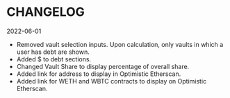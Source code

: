 # CHANGELOG

2022-06-01
- Removed vault selection inputs. Upon calculation, only vaults in which a user has debt are shown.
- Added $ to debt sections.
- Changed Vault Share to display percentage of overall share.
- Added link for address to display in Optimistic Etherscan.
- Added link for WETH and WBTC contracts to display on Optimistic Etherscan.